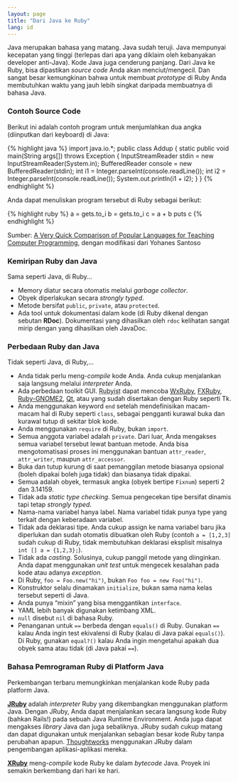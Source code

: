 ```yaml
---
layout: page
title: "Dari Java ke Ruby"
lang: id
---
```


Java merupakan bahasa yang matang. Java sudah teruji. Java mempunyai
kecepatan yang tinggi (terlepas dari apa yang diklaim oleh kebanyakan
developer anti-Java). Kode Java juga cenderung panjang. Dari Java ke
Ruby, bisa dipastikan *source code* Anda akan menciut/mengecil. Dan
sangat besar kemungkinan bahwa untuk membuat *prototype* di Ruby Anda
membutuhkan waktu yang jauh lebih singkat daripada membuatnya di bahasa
Java.

### Contoh Source Code

Berikut ini adalah contoh program untuk menjumlahkan dua angka
(diinputkan dari keyboard) di Java:

{% highlight java %}
import java.io.*;
public class Addup
{
   static public void main(String args[]) throws Exception {
       InputStreamReader stdin = new InputStreamReader(System.in);
       BufferedReader console = new BufferedReader(stdin);
       int i1 = Integer.parseInt(console.readLine());
       int i2 = Integer.parseInt(console.readLine());
       System.out.println(i1 + i2);
   }
}
{% endhighlight %}

Anda dapat menuliskan program tersebut di Ruby sebagai berikut:

{% highlight ruby %}
a = gets.to_i
b = gets.to_i
c = a + b
puts c
{% endhighlight %}

Sumber: [A Very Quick Comparison of Popular Languages for Teaching
Computer Programming][8], dengan modifikasi dari Yohanes Santoso

### Kemiripan Ruby dan Java

Sama seperti Java, di Ruby…

* Memory diatur secara otomatis melalui *garbage collector*.
* Obyek diperlakukan secara *strongly typed*.
* Metode bersifat `public`, `private`, atau `protected`.
* Ada tool untuk dokumentasi dalam kode (di Ruby dikenal dengan sebutan
  **RDoc**). Dokumentasi yang dihasilkan oleh `rdoc` kelihatan sangat
  mirip dengan yang dihasilkan oleh JavaDoc.

### Perbedaan Ruby dan Java

Tidak seperti Java, di Ruby,...

* Anda tidak perlu meng-*compile* kode Anda. Anda cukup menjalankan saja
  langsung melalui *interpreter* Anda.
* Ada perbedaan toolkit GUI. <abbr title="Matz telah mendeklarasikan
  Pengguna Ruby disebut dengan sebutan Rubyist">Rubyist</abbr> dapat
  mencoba [WxRuby][1], [FXRuby][2], [Ruby-GNOME2][3], [Qt][4],
  atau yang sudah disertakan dengan Ruby seperti Tk.
* Anda menggunakan keyword `end` setelah mendefinisikan macam-macam hal
  di Ruby seperti `class`, sebagai pengganti kurawal buka dan kurawal
  tutup di sekitar blok kode.
* Anda menggunakan `require` di Ruby, bukan `import`.
* Semua anggota variabel adalah `private`. Dari luar, Anda mengakses
  semua variabel tersebut lewat bantuan metode. Anda bisa
  mengotomatisasi proses ini menggunakan bantuan `attr_reader`,
  `attr_writer`, maupun `attr_accessor`.
* Buka dan tutup kurung di saat pemanggilan metode biasanya opsional
  (boleh dipakai boleh juga tidak) dan biasanya tidak dipakai.
* Semua adalah obyek, termasuk angka (obyek bertipe `Fixnum`) seperti 2
  dan 3.14159.
* Tidak ada *static type checking*. Semua pengecekan tipe bersifat
  dinamis tapi tetap *strongly typed*.
* Nama-nama variabel hanya label. Nama variabel tidak punya type yang
  terkait dengan keberadaan variabel.
* Tidak ada deklarasi tipe. Anda cukup assign ke nama variabel baru jika
  diperlukan dan sudah otomatis dibuatkan oleh Ruby (contoh `a =
  [1,2,3]` sudah cukup di Ruby, tidak membutuhkan deklarasi eksplisit
  misalnya `int [] a = {1,2,3};`).
* Tidak ada *casting*. Solusinya, cukup panggil metode yang diinginkan.
  Anda dapat menggunakan *unit test* untuk mengecek kesalahan pada kode
  atau adanya *exception*.
* Di Ruby, `foo = Foo.new("hi")`, bukan `Foo foo = new Foo("hi")`.
* Konstruktor selalu dinamakan `initialize`, bukan sama nama kelas
  tersebut seperti di Java.
* Anda punya “mixin” yang bisa menggantikan `interface`.
* YAML lebih banyak digunakan ketimbang XML.
* `null` disebut `nil` di bahasa Ruby.
* Penanganan untuk `==` berbeda dengan `equals()` di Ruby. Gunakan `==`
  kalau Anda ingin test ekivalensi di Ruby (kalau di Java pakai
  `equals()`). Di Ruby, gunakan `equal?()` kalau Anda ingin mengetahui
  apakah dua obyek sama atau tidak (di Java pakai `==`).

### Bahasa Pemrograman Ruby di Platform Java

Perkembangan terbaru memungkinkan menjalankan kode Ruby pada platform
Java.

[**JRuby**][5] adalah *interpreter* Ruby yang dikembangkan menggunakan
platform Java. Dengan JRuby, Anda dapat menjalankan secara langsung kode
Ruby (bahkan Rails!) pada sebuah Java Runtime Environment. Anda juga
dapat mengakses *library* Java dan juga sebaliknya. JRuby sudah cukup
matang dan dapat digunakan untuk menjalankan sebagian besar kode Ruby
tanpa perubahan apapun. [Thoughtworks][6] menggunakan JRuby dalam
pengembangan aplikasi-aplikasi mereka.

[**XRuby**][7] meng-*compile* kode Ruby ke dalam *bytecode* Java. Proyek
ini semakin berkembang dari hari ke hari.



[1]: http://wxruby.rubyforge.org/wiki/wiki.pl
[2]: http://www.fxruby.org/
[3]: http://ruby-gnome2.sourceforge.jp/
[4]: https://github.com/ryanmelt/qtbindings/
[5]: http://jruby.codehaus.org/
[6]: http://www.thoughtworks.com/
[7]: http://xruby.com/
[8]: http://www.ariel.com.au/a/teaching-programming.html

